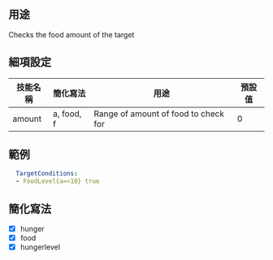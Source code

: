 ## 用途
Checks the food amount of the target


## 細項設定

| 技能名稱 | 簡化寫法| 用途 | 預設值 |
|-----------|-----------|----------------------------------------------------------------------|---------|
| amount| a, food, f| Range of amount of food to check for| 0   |


## 範例
```yaml
  TargetConditions:
  - FoodLevel{a=<10} true
```


## 簡化寫法
- [x] hunger
- [x] food
- [x] hungerlevel